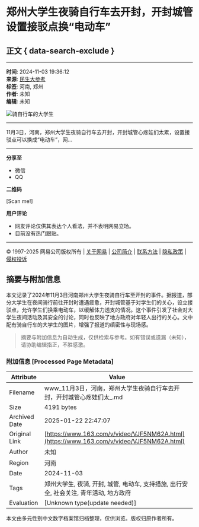 # 郑州大学生夜骑自行车去开封，开封城管设置接驳点换“电动车”

## 正文 { data-search-exclude }


---

**时间**: 2024-11-03 19:36:12  
**来源**: [民生大参考](https://www.163.com/dy/media/T1584074576803.html)  
**标签**: 河南, 郑州  
**作者**: 未知  
**编辑**: 未知  

![骑自行车的大学生](https://nimg.ws.126.net/?url=http%3A%2F%2Fvideoimg.ws.126.net%2Fcover%2F20241103%2Fy46uEDNXp_cover.jpg&thumbnail=668y375&quality=95&type=jpg)

---

11月3日，河南，郑州大学生夜骑自行车去开封，开封城管心疼娃们太累，设置接驳点可以换成“电动车”，网...  

---

**分享至**
- 微信
- QQ

**二维码**

[Scan me!]

**用户评论**
- 网友评论仅供其表达个人看法，并不表明网易立场。
- 目前没有热门跟贴。

---

© 1997-2025 网易公司版权所有 | [关于网易](https://corp.163.com/) | [公司简介](https://corp.163.com/gb/about/overview.html) | [联系方法](https://corp.163.com/gb/contactus.html) | [隐私政策](https://corp.163.com/gb/legal.html) | [侵权投诉](https://corp.163.com/special/008397U0/reporting_infringements.html)
<!-- tcd_original_link https://www.163.com/v/video/VJF5NM62A.html -->


## 摘要与附加信息

<!-- tcd_abstract -->
本文记录了2024年11月3日河南郑州大学生夜骑自行车至开封的事件。据报道，部分大学生在夜间骑行前往开封时遭遇疲惫，开封城管基于对学生们的关心，设立接驳点，允许学生们换乘电动车，以缓解体力透支的情况。这个事件引发了社会对大学生夜间活动及其安全的讨论，同时也反映了地方政府对年轻人出行的关心。文中配有骑自行车的大学生的图片，增强了报道的缜密性与现场感。
<!-- tcd_abstract_end -->

> 摘要与附加信息为自动生成，仅供检索与参考。如有错误或遗漏（未知），请协助编辑指正，不胜感激。

### 附加信息 [Processed Page Metadata]

| Attribute       | Value                                  |
|-----------------|----------------------------------------|
| Filename        | www_11月3日，河南，郑州大学生夜骑自行车去开封，开封城管心疼娃们太_.md                             |
| Size            | 4191 bytes                           |
| Archived Date   | 2025-01-22 22:47:07                             |
| Original Link   | [https://www.163.com/v/video/VJF5NM62A.html](https://www.163.com/v/video/VJF5NM62A.html)                       |
| Author          | 未知                               |
| Region          | 河南                               |
| Date            | 2024-11-03                                 |
| Tags            | 郑州大学生, 夜骑, 开封, 城管, 电动车, 支持措施, 出行安全, 社会关注, 青年活动, 地方政府                                 |
| Evaluation            | [Unknown type(update needed)]                                 |
<!-- tcd_table_end -->

本文由多元性别中文数字档案馆归档整理，仅供浏览。版权归原作者所有。
